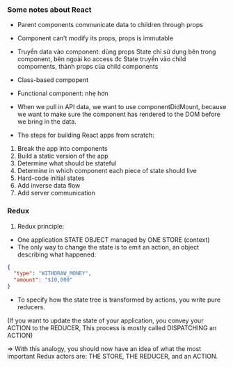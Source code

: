 ### Some notes about React

- Parent components communicate data to children through props

- Component can’t modify its props, props is immutable

- Truyền data vào component: dùng props
  State chỉ sử dụng bên trong component, bên ngoài ko access đc
  State truyền vào child compoments, thành props của child components

- Class-based compopent
- Functional component: nhẹ hơn

- When we pull in API data, we want to use componentDidMount, because we want
to make sure the component has rendered to the DOM before we bring in the data.

- The steps for building React apps from scratch:

1. Break the app into components
2. Build a static version of the app
3. Determine what should be stateful
4. Determine in which component each piece of state should live
5. Hard-code initial states
6. Add inverse data flow
7. Add server communication

### Redux

1) Redux principle:

- One application STATE OBJECT managed by ONE STORE (context)
- The only way to change the state is to emit an action, an object describing
what happened:


```json
{
  "type": "WITHDRAW_MONEY",
  "amount": "$10,000"
}
```

- To specify how the state tree is transformed by actions, you write pure reducers.

(If you want to update the state of your application, you convey your ACTION to the REDUCER,
This process is mostly called DISPATCHING an ACTION)

=> With this analogy, you should now have an idea of what the most important Redux
actors are: THE STORE, THE REDUCER, and an ACTION.
